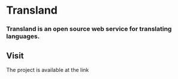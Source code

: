# Transland
### Transland is an open source web service for translating languages.
## Visit
The project is available at the link 